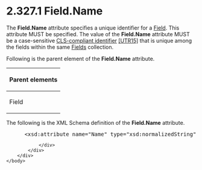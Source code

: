 <html dir="LTR" xmlns:mshelp="http://msdn.microsoft.com/mshelp" xmlns:ddue="http://ddue.schemas.microsoft.com/authoring/2003/5" xmlns:xlink="http://www.w3.org/1999/xlink" xmlns:tool="http://www.microsoft.com/tooltip">
    <head>
        <meta http-equiv="Content-Type" content="text/html; CHARSET=utf-8"></meta>
        <meta name="save" content="history"></meta>
        <title>2.327.1 Field.Name</title>
        <xml>
            <mshelp:toctitle title="2.327.1 Field.Name"></mshelp:toctitle>
            <mshelp:rltitle title="[MS-RDL]: Field.Name"></mshelp:rltitle>
            <mshelp:keyword index="A" term="6da34dff-0fdf-4ae2-92dc-2af0ece382bc"></mshelp:keyword>
            <mshelp:attr name="DCSext.ContentType" value="open specification"></mshelp:attr>
            <mshelp:attr name="AssetID" value="6da34dff-0fdf-4ae2-92dc-2af0ece382bc"></mshelp:attr>
            <mshelp:attr name="TopicType" value="kbRef"></mshelp:attr>
            <mshelp:attr name="DCSext.Title" value="[MS-RDL]: Field.Name" />
        </xml>
    </head>
    <body>
        <div id="header">
            <h1 class="heading">2.327.1 Field.Name</h1>
        </div>
        <div id="mainSection">
            <div id="mainBody">
                <div id="allHistory" class="saveHistory"></div>
                <div id="sectionSection0" class="section" name="collapseableSection">
                    

<p>The <b>Field.Name</b> attribute specifies a unique
identifier for a <a href="940b8522-5d1f-4a2a-ab79-087ef6a69881.md">Field</a>.
This attribute MUST be specified. The value of the <b>Field.Name</b> attribute
MUST be a case-sensitive <a href="b2482b3f-74ab-4ca8-a9e5-c07955011743.md#gt_cb2ad790-a668-429f-84fa-f3dd67517e9b">CLS-compliant
identifier</a> <a href="https://go.microsoft.com/fwlink/?LinkId=147989">[UTR15]</a>
that is unique among the fields within the same <a href="b37f01de-0f2f-42f0-90e2-ad8bed343954.md">Fields</a> collection.</p>

<p>Following is the parent element of the <b>Field.Name</b>
attribute. </p>

<table>
 <thead>
  <tr>
   <th>
   <p>Parent elements</p>
   </th>
  </tr>
 </thead>
 <tr>
  <td>
  <p>Field</p>
  </td>
 </tr>
</table>

<p>The following is the XML Schema definition of the <b>Field.Name</b>
attribute.</p>

<dl>
<dd>
<div><pre> &lt;xsd:attribute name=&quot;Name&quot; type=&quot;xsd:normalizedString&quot; use=&quot;required&quot; /&gt;
</pre></div>
</dd></dl>


                </div>
            </div>
        </div>
    </body>
</html>
